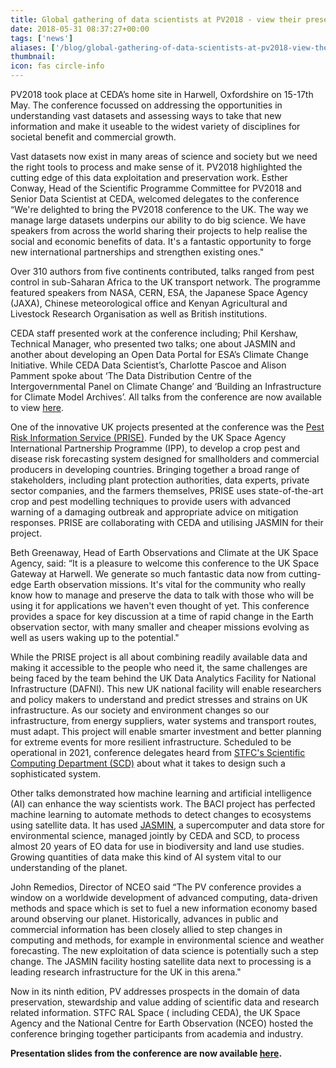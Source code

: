 ```yaml
---
title: Global gathering of data scientists at PV2018 - view their presentations now!
date: 2018-05-31 08:37:27+00:00
tags: ['news']
aliases: ['/blog/global-gathering-of-data-scientists-at-pv2018-view-their-presentations-now']
thumbnail: 
icon: fas circle-info
---
```


PV2018 took place at CEDA’s home site in Harwell, Oxfordshire on 15-17th May. The conference​ focussed on addressing the opportunities in understanding vast datasets and assessing ways to take that new information and make it useable to the widest variety of disciplines for societal benefit and commercial growth.

Vast datasets now exist in many areas of science and society but we need the right tools to process and make sense of it. PV2018 highlighted the cutting edge of this data exploitation and preservation work. Esther Conway, Head of the Scientific Programme Committee for PV2018 and Senior Data Scientist at CEDA, welcomed delegates to the conference “We're delighted to bring the PV2018 conference to the UK. The way we manage large datasets underpins our ability to do big science. We have speakers from across the world sharing their projects to help realise the social and economic benefits of data. It's a fantastic opportunity to forge new international partnerships and strengthen existing ones."

Over 310 authors from five continents contributed, talks ranged from pest control in sub-Saharan Africa to the UK transport network. The programme featured speakers from NASA, CERN, ESA, the Japanese Space Agency (JAXA), Chinese meteorological office and Kenyan Agricultural and Livestock Research Organisation as well as British institutions.

CEDA staff presented work at the conference including; Phil Kershaw, Technical Manager, who presented two talks; one about JASMIN and another about developing an Open Data Portal for ESA’s Climate Change Initiative. While CEDA Data Scientist’s, Charlotte Pascoe and Alison Pamment spoke about ‘The Data Distribution Centre of the Intergovernmental Panel on Climate Change’ and ‘Building an Infrastructure for Climate Model Archives’. All talks from the conference are now available to view [here](https://drive.google.com/drive/folders/16jckVPEikUKfS-lhZR5Xb2qWv-WEw6k_?usp=sharing).

One of the innovative UK projects presented at the conference was the [Pest Risk Information Service (PRISE)](https://www.cabi.org/projects/project/62774). Funded by the UK Space Agency International Partnership Programme (IPP), to develop a crop pest and disease risk forecasting system designed for smallholders and commercial producers in developing countries. Bringing together a broad range of stakeholders, including plant protection authorities, data experts, private sector companies, and the farmers themselves, PRISE uses state-of-the-art crop and pest modelling techniques to provide users with advanced warning of a damaging outbreak and appropriate advice on mitigation responses. PRISE are collaborating with CEDA and utilising JASMIN for their project.

Beth Greenaway, Head of Earth Observations and Climate at the UK Space Agency, said: “It is a pleasure to welcome this conference to the UK Space Gateway at Harwell. We generate so much fantastic data now from cutting-edge Earth observation missions. It's vital for the community who really know how to manage and preserve the data to talk with those who will be using it for applications we haven't even thought of yet. This conference provides a space for key discussion at a time of rapid change in the Earth observation sector, with many smaller and cheaper missions evolving as well as users waking up to the potential."

While the PRISE project is all about combining readily available data and making it accessible to the people who need it, the same challenges are being faced by the team behind the UK Data Analytics Facility for National Infrastructure (DAFNI). This new UK national facility will enable researchers and policy makers to understand and predict stresses and strains on UK infrastructure. As our society and environment changes so our infrastructure, from energy suppliers, water systems and transport routes, must adapt. This project will enable smarter investment and better planning for extreme events for more resilient infrastructure. Scheduled to be operational in 2021, conference delegates heard from [STFC's Scientific Computing Department (SCD)](https://www.scd.stfc.ac.uk/Pages/home.aspx) about what it takes to design such a sophisticated system.

Other talks demonstrated how machine learning and artificial intelligence (AI) can enhance the way scientists work. The BACI project has perfected machine learning to automate methods to detect changes to ecosystems using satellite data. It has used [JASMIN](http://jasmin.ac.uk/), a supercomputer and data store for environmental science, managed jointly by CEDA and SCD, to process almost 20 years of EO data for use in biodiversity and land use studies. Growing quantities of data make this kind of AI system vital to our understanding of the planet.

John Remedios, Director of NCEO said “The PV conference provides a window on a worldwide development of advanced computing, data-driven methods and space which is set to fuel a new information economy based around observing our planet. Historically, advances in public and commercial information has been closely allied to step changes in computing and methods, for example in environmental science and weather forecasting. The new exploitation of data science is potentially such a step change. The JASMIN facility hosting satellite data next to processing is a leading research infrastructure for the UK in this arena."

Now in its ninth edition, PV addresses prospects in the domain of data preservation, stewardship and value adding of scientific data and research related information.​​ STFC RAL Space ( including CEDA), the UK Space Agency and the National Centre for Earth Observation (NCEO) hosted the conference bringing together participants from academia and industry.

**Presentation slides from the conference are now available [here](https://drive.google.com/drive/folders/16jckVPEikUKfS-lhZR5Xb2qWv-WEw6k_?usp=sharing).**
